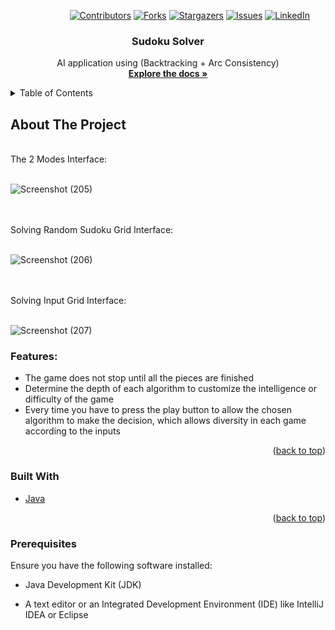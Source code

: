 <a name="readme-top"></a>

<!-- PROJECT SHIELDS -->
&nbsp; &nbsp; &nbsp; &nbsp; &nbsp; &nbsp; &nbsp; &nbsp; &nbsp; &nbsp; &nbsp; &nbsp;
[![Contributors][contributors-shield]][contributors-url]
[![Forks][forks-shield]][forks-url]
[![Stargazers][stars-shield]][stars-url]
[![Issues][issues-shield]][issues-url]
[![LinkedIn][linkedin-shield]][linkedin-url]



<!-- PROJECT LOGO -->
<div align="center">
  <h3 align="center">Sudoku Solver</h3>

  <p align="center">
    AI application using (Backtracking + Arc Consistency)
    <br />
    <a href="https://github.com/Arsany-Osama/Sudoku-Solver-Java/tree/master"><strong>Explore the docs »</strong></a>
  </p>
</div>



<!-- TABLE OF CONTENTS -->
<details>
  <summary>Table of Contents</summary>
  <ol>
    <li>
      <a href="#about-the-project">About The Project</a>
      <ul>
        <li><a href="#built-with">Built With</a></li>
      </ul>
    </li>
    <li>
      <a href="#getting-started">Getting Started</a>
      <ul>
        <li><a href="#prerequisites">Prerequisites</a></li>
      </ul>
    </li>
  </ol>
</details>



<!-- ABOUT THE PROJECT -->

## About The Project
</br>
The 2 Modes Interface:
</br></br>

![Screenshot (205)](https://github.com/Arsany-Osama/Sudoku-Solver-Java/assets/160052013/27551ac6-09b6-4a41-9d12-02167ed21e27)

</br></br>
Solving Random Sudoku Grid Interface:
</br></br>

![Screenshot (206)](https://github.com/Arsany-Osama/Sudoku-Solver-Java/assets/160052013/4e112238-3f42-49f0-a0e3-5813f8a9fbcf)

</br></br>
Solving Input Grid Interface:
</br></br>

![Screenshot (207)](https://github.com/Arsany-Osama/Sudoku-Solver-Java/assets/160052013/98a258fd-5684-443b-986e-1fc689ecccd4)

### Features:
- The game does not stop until all the pieces are finished
- Determine the depth of each algorithm to customize the intelligence or difficulty of the game
- Every time you have to press the play button to allow the chosen algorithm to make the decision, which allows diversity in each game according to the inputs
<p align="right">(<a href="#readme-top">back to top</a>)</p>



### Built With

* [Java](https://www.oracle.com/java/)

<p align="right">(<a href="#readme-top">back to top</a>)</p>

### Prerequisites

Ensure you have the following software installed:
* Java Development Kit (JDK)
* A text editor or an Integrated Development Environment (IDE) like IntelliJ IDEA or Eclipse

  [contributors-shield]: https://img.shields.io/github/contributors/Arsany-Osama/Sudoku-Solver-Java.svg?style=for-the-badge
[contributors-url]: https://github.com/Arsany-Osama/Sudoku-Solver-Java/graphs/contributors
[forks-shield]: https://img.shields.io/github/forks/Arsany-Osama/Sudoku-Solver-Java.svg?style=for-the-badge
[forks-url]: https://github.com/Arsany-Osama/Sudoku-Solver-Java/network/members
[stars-shield]: https://img.shields.io/github/stars/Arsany-Osama/Sudoku-Solver-Java.svg?style=for-the-badge
[stars-url]: https://github.com/Arsany-Osama/Sudoku-Solver-Java/stargazers
[issues-shield]: https://img.shields.io/github/issues/Arsany-Osama/Sudoku-Solver-Java.svg?style=for-the-badge
[issues-url]: https://github.com/Arsany-Osama/Sudoku-Solver-Java/issues
[linkedin-shield]: https://img.shields.io/badge/-LinkedIn-black.svg?style=for-the-badge&logo=linkedin&colorB=555
[linkedin-url]: https://linkedin.com/in/arsany-osama-446942264
